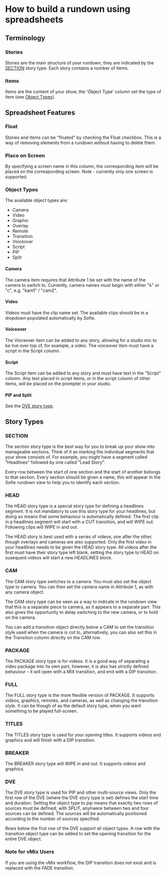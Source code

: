 # How to build a rundown using spreadsheets

## Terminology

### Stories

Stories are the main structure of your rundown, they are indicated by the [SECTION](#SECTION) story type. Each story contains a number of items.

### Items

Items are the content of your show, the 'Object Type' column set the type of item (see [Object Types](#Object-Types)).

## Spreadsheet Features

### Float

Stories and items can be "floated" by checking the Float checkbox. This is a way of removing elements from a rundown without having to delete them.

### Place on Screen

By specifying a screen name in this column, the corresponding item will be placed on the corresponding screen. Note - currently only one screen is supported.

### Object Types

The available object types are:

- Camera
- Video
- Graphic
- Overlay
- Remote
- Transition
- Voiceover
- Script
- PIP
- Split

#### Camera

The camera item requires that Attribute 1 be set with the name of the camera to switch to. Currently, camera names must begin with either "k" or "c", e.g. "kam1" / "cam2".

#### Video

Videos must have the clip name set. The available clips should be in a dropdown populated automatically by Sofie.

#### Voiceover

The Voiceover item can be added to any story, allowing for a studio mic to be live over top of, for example, a video. The voiceover item must have a script in the Script column.

#### Script

The Script item can be added to any story and must have text in the "Script" column. Any text placed in script items, or in the script column of other items, will be placed on the prompter in your studio.

#### PIP and Split

See the [DVE story type](#DVE).

## Story Types

### SECTION

The section story type is the best way for you to break up your show into manageable sections. Think of it as marking the individual segments that your show consists of. For example, you might have a segment called "Headlines" followed by one called "Lead Story".

Every row between the start of one section and the start of another belongs to that section. Every section should be given a name, this will appear in the Sofie rundown view to help you to identify each section.

### HEAD

The HEAD story type is a special story type for defining a headlines segment. It is not mandatory to use this story type for your headlines, but doing so means that some behaviour is automatically defined. The first clip in a headlines segment will start with a CUT transition, and will WIPE out. Following clips will WIPE in and out.

The HEAD story is best used with a series of videos, one after the other, though overlays and cameras are also supported. Only the first video in your headlines needs to be given the HEAD story type. All videos after the first must have their story type left blank, setting the story type to HEAD on susequent videos will start a new HEADLINES block.

### CAM

The CAM story type switches to a camera. You must also set the object type to camera. You can then set the camera name in Attribute 1, as with any camera object.

The CAM story type can be seen as a way to indicate in the rundown view that this is a separate piece to camera, as it appears to a separate part. This also gives the opportunity to delay switching to the new camera, or to hold on the camera.

You can add a transition object directly below a CAM to set the transition style used when the camera is cut to, alternatively, you can also set this in the Transition column directly on the CAM row.

### PACKAGE

The PACKAGE story type is for videos. It is a good way of separating a video package into its own part, however, it is also has strictly defined behaviour - it will open with a MIX transition, and end with a DIP transition.

### FULL

The FULL story type is the more flexible version of PACKAGE. It supports videos, graphics, remotes, and cameras, as well as changing the transition style. It can be though of as the default story type, when you want something to be played full-screen.

### TITLES

The TITLES story type is used for your opening titles. It supports videos and graphics and will finish with a DIP transition.

### BREAKER

The BREAKER story type will WIPE  in and out. It supports videos and graphics.

### DVE

The DVE story type is used for PIP and other multi-source views. Only the first row of the DVE (where the DVE story type is set) defines the start time and duration. Setting the object type to pip means that exactly two rows of sources must be defined, with SPLIT, anyhwere between two and four sources can be defined. The sources will be automatically positioned according to the number of sources specified.

Rows below the first row of the DVE support all object types. A row with the transition object type can be added to set the opening transition for the entire DVE object.

### Note for vMix Users

If you are using the vMix workflow, the DIP transition does not exist and is replaced with the FADE transition.

